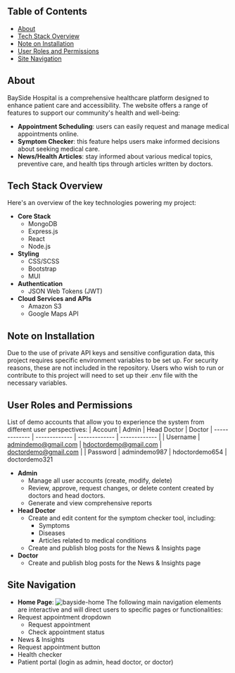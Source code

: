 ## Table of Contents

- [About](#about)
- [Tech Stack Overview](#tech-stack-overview)
- [Note on Installation](#note-on-installation)
- [User Roles and Permissions](#user-roles-and-permissions)
- [Site Navigation](#site-navigation)

## About
BaySide Hospital is a comprehensive healthcare platform designed to enhance patient care and accessibility. The website offers a range of features to support our community's health and well-being:

- **Appointment Scheduling**: users can easily request and manage medical appointments online.
- **Symptom Checker**: this feature helps users make informed decisions about seeking medical care.
- **News/Health Articles**: stay informed about various medical topics, preventive care, and health tips through articles written by doctors.

## Tech Stack Overview
Here's an overview of the key technologies powering my project:

- **Core Stack**
    - MongoDB
    - Express.js
    - React
    - Node.js
- **Styling**
    - CSS/SCSS
    - Bootstrap
    - MUI
- **Authentication**
    - JSON Web Tokens (JWT)
- **Cloud Services and APIs**
    - Amazon S3
    - Google Maps API

## Note on Installation
Due to the use of private API keys and sensitive configuration data, this project requires specific environment variables to be set up. For security reasons, these are not included in the repository.
Users who wish to run or contribute to this project will need to set up their .env file with the necessary variables.

## User Roles and Permissions
List of demo accounts that allow you to experience the system from different user perspectives:
| Account  | Admin | Head Doctor | Doctor 
| ------------- | ------------- | ------------- | ------------- |
| Username  | admindemo@gmail.com  | hdoctordemo@gmail.com | doctordemo@gmail.com |
| Password  | admindemo987  | hdoctordemo654 | doctordemo321

- **Admin**
    - Manage all user accounts (create, modify, delete)
    - Review, approve, request changes, or delete content created by doctors and head doctors.
    - Generate and view comprehensive reports
- **Head Doctor**
    - Create and edit content for the symptom checker tool, including:
        - Symptoms
        - Diseases
        - Articles related to medical conditions
    - Create and publish blog posts for the News & Insights page
- **Doctor**
    - Create and publish blog posts for the News & Insights page

## Site Navigation
- **Home Page**:
![bayside-home](https://github.com/user-attachments/assets/04035781-5e1d-41f4-9896-7bf2aa33824b)
The following main navigation elements are interactive and will direct users to specific pages or functionalities:
- Request appointment dropdown
    - Request appointment
    - Check appointment status
- News & Insights
- Request appointment button
- Health checker
- Patient portal (login as admin, head doctor, or doctor)



